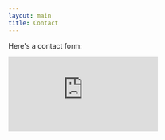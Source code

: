 ```yaml
---
layout: main
title: Contact
---
```


Here's a contact form:

<div class="w-full" style="height: 600px;">
  <iframe allowfullscreen="" aria-label="Google Forms, Seattle Infinity Math Circle Contact Form" class="w-full h-full" frameborder="0" jsname="L5Fo6c" sandbox="allow-scripts allow-popups allow-forms allow-same-origin allow-popups-to-escape-sandbox allow-downloads allow-modals" src="https://docs.google.com/forms/d/e/1FAIpQLSdPH6KpC-SfqU3aUWaOD7QoHG_92a1StgLgjttWMWAOzUkDAA/viewform?embedded=true&amp;oldembedui=true"></iframe>
</div>

